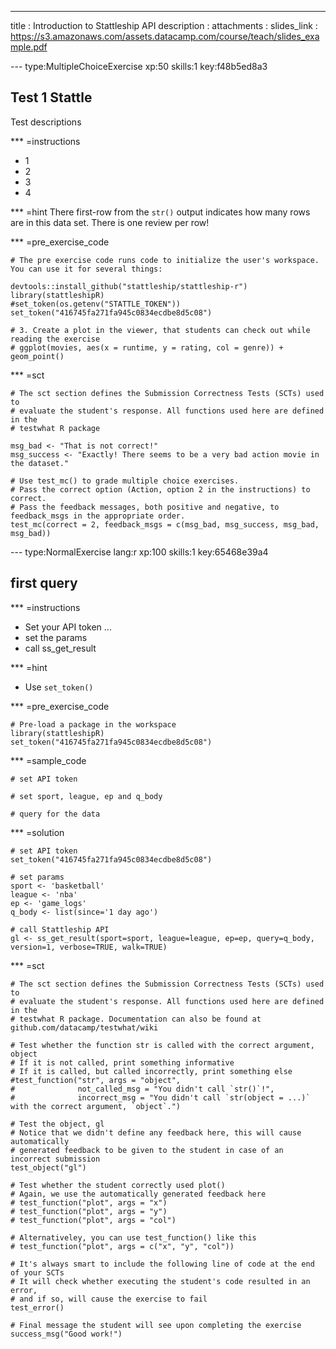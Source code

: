 ---
title       : Introduction to Stattleship API
description : 
attachments :
  slides_link : https://s3.amazonaws.com/assets.datacamp.com/course/teach/slides_example.pdf


--- type:MultipleChoiceExercise xp:50 skills:1  key:f48b5ed8a3
## Test 1 Stattle

Test descriptions

*** =instructions
- 1
- 2
- 3
- 4
  
*** =hint
There first-row from the `str()` output indicates how many rows are in this data set. There is one review per row!    


*** =pre_exercise_code
```{r}
# The pre exercise code runs code to initialize the user's workspace. You can use it for several things:

devtools::install_github("stattleship/stattleship-r")
library(stattleshipR)
#set_token(os.getenv("STATTLE_TOKEN"))
set_token("416745fa271fa945c0834ecdbe8d5c08")

# 3. Create a plot in the viewer, that students can check out while reading the exercise
# ggplot(movies, aes(x = runtime, y = rating, col = genre)) + geom_point()
```

*** =sct
```{r}
# The sct section defines the Submission Correctness Tests (SCTs) used to
# evaluate the student's response. All functions used here are defined in the 
# testwhat R package

msg_bad <- "That is not correct!"
msg_success <- "Exactly! There seems to be a very bad action movie in the dataset."

# Use test_mc() to grade multiple choice exercises. 
# Pass the correct option (Action, option 2 in the instructions) to correct.
# Pass the feedback messages, both positive and negative, to feedback_msgs in the appropriate order.
test_mc(correct = 2, feedback_msgs = c(msg_bad, msg_success, msg_bad, msg_bad)) 
```

--- type:NormalExercise lang:r xp:100 skills:1 key:65468e39a4
## first query

*** =instructions
- Set your API token ... 
- set the params
- call ss_get_result

*** =hint
- Use `set_token()`

*** =pre_exercise_code
```{r}
# Pre-load a package in the workspace
library(stattleshipR)
set_token("416745fa271fa945c0834ecdbe8d5c08")

```

*** =sample_code
```{r}
# set API token

# set sport, league, ep and q_body

# query for the data

```

*** =solution
```{r}
# set API token
set_token("416745fa271fa945c0834ecdbe8d5c08")

# set params
sport <- 'basketball'
league <- 'nba'
ep <- 'game_logs'
q_body <- list(since='1 day ago')

# call Stattleship API
gl <- ss_get_result(sport=sport, league=league, ep=ep, query=q_body, version=1, verbose=TRUE, walk=TRUE)

```

*** =sct
```{r}
# The sct section defines the Submission Correctness Tests (SCTs) used to
# evaluate the student's response. All functions used here are defined in the 
# testwhat R package. Documentation can also be found at github.com/datacamp/testwhat/wiki

# Test whether the function str is called with the correct argument, object
# If it is not called, print something informative
# If it is called, but called incorrectly, print something else
#test_function("str", args = "object",
#              not_called_msg = "You didn't call `str()`!",
#              incorrect_msg = "You didn't call `str(object = ...)` with the correct argument, `object`.")

# Test the object, gl
# Notice that we didn't define any feedback here, this will cause automatically 
# generated feedback to be given to the student in case of an incorrect submission
test_object("gl")

# Test whether the student correctly used plot()
# Again, we use the automatically generated feedback here
# test_function("plot", args = "x")
# test_function("plot", args = "y")
# test_function("plot", args = "col")

# Alternativeley, you can use test_function() like this
# test_function("plot", args = c("x", "y", "col"))

# It's always smart to include the following line of code at the end of your SCTs
# It will check whether executing the student's code resulted in an error, 
# and if so, will cause the exercise to fail
test_error()

# Final message the student will see upon completing the exercise
success_msg("Good work!")
```
